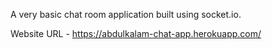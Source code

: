 A very basic chat room application built using socket.io.

Website URL - https://abdulkalam-chat-app.herokuapp.com/
